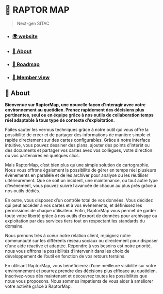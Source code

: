 # 🦖 RAPTOR MAP

> Next-gen SITAC

- ### [🌍 website](https://moon.raptormap.com)
- ### [👀 About](#-about)
- ### [🚀 Roadmap](https://github.com/orgs/raptormap/projects/2)
- ### [🗿 Member view](https://github.com/raptormap?view_as=member)

## 👀 About

**Bienvenue sur RaptorMap, une nouvelle façon d’interagir avec votre environnement au quotidien. Prenez rapidement des décisions plus pertinentes, seul ou en équipe grâce à nos outils de collaboration temps réel adaptable à tous type de contexte d’exploitation.**

Faites sauter les verrous techniques grâce à notre outil qui vous offre la possibilité de créer et de partager des informations de manière simple et rapide directement sur des cartes configurables. Grâce à notre interface intuitive, vous pouvez dessiner des plans, ajouter des points d’intérêt ou des documents et partager vos cartes avec vos collègues, votre direction ou vos partenaires en quelques clics.

Mais RaptorMap, c’est bien plus qu’une simple solution de cartographie. Nous vous offrons également la possibilité de gérer en temps réel plusieurs évènements en parallèle et de les archiver pour analyse ou les réutiliser ultérieurement. Que ce soit un incident, une maintenance, ou tout autre type d’évènement, vous pouvez suivre l’avancée de chacun au plus près grâce à nos outils dédiés.

En outre, vous disposez d’un contrôle total de vos données. Vous décidez qui peut accéder à vos cartes et à vos évènements, et définissez les permissions de chaque utilisateur. Enfin, RaptorMap vous permet de garder toute votre liberté grâce à nos outils d’export de données pour archivage ou exploitation par des services tiers tout en respectant les standards du domaine.

Nous prenons très à coeur notre relation client, rejoignez notre communauté sur les différents réseau sociaux ou directement pour disposer d’une aide réactive et adaptée. Répondre à vos besoins est notre priorité, nous vous offrons la possibilités d’intervenir dans les choix de développement de l’outil en fonction de vos retours terrains.

En utilisant RaptorMap, vous bénéficierez d’une meilleure visibilité sur votre environnement et pourrez prendre des décisions plus efficace au quotidien. Inscrivez-vous dès maintenant et découvrez toutes les possibilités que nous vous proposons. Nous sommes impatients de vous aider à améliorer votre activité grâce à RaptorMap.
